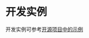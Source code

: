 # 开发实例


开发实例可参考[开源项目中的示例](https://gitee.com/openharmony/aafwk_aafwk_lite/tree/master/frameworks/ability_lite/example)
